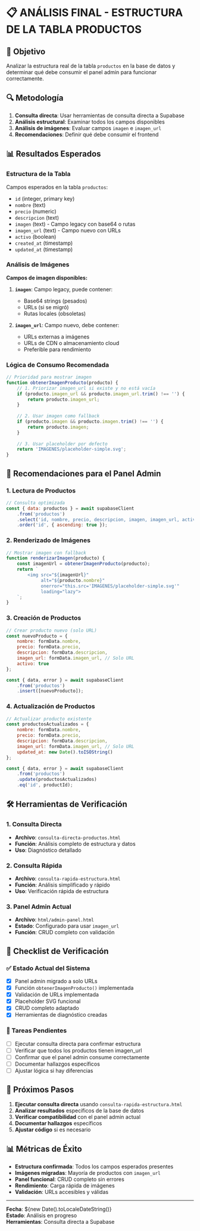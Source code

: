# 📋 ANÁLISIS FINAL - ESTRUCTURA DE LA TABLA PRODUCTOS

## 🎯 Objetivo
Analizar la estructura real de la tabla `productos` en la base de datos y determinar qué debe consumir el panel admin para funcionar correctamente.

## 🔍 Metodología
1. **Consulta directa**: Usar herramientas de consulta directa a Supabase
2. **Análisis estructural**: Examinar todos los campos disponibles
3. **Análisis de imágenes**: Evaluar campos `imagen` e `imagen_url`
4. **Recomendaciones**: Definir qué debe consumir el frontend

## 📊 Resultados Esperados

### Estructura de la Tabla
Campos esperados en la tabla `productos`:
- `id` (integer, primary key)
- `nombre` (text)
- `precio` (numeric)
- `descripcion` (text)
- `imagen` (text) - Campo legacy con base64 o rutas
- `imagen_url` (text) - Campo nuevo con URLs
- `activo` (boolean)
- `created_at` (timestamp)
- `updated_at` (timestamp)

### Análisis de Imágenes
**Campos de imagen disponibles:**
1. **`imagen`**: Campo legacy, puede contener:
   - Base64 strings (pesados)
   - URLs (si se migró)
   - Rutas locales (obsoletas)

2. **`imagen_url`**: Campo nuevo, debe contener:
   - URLs externas a imágenes
   - URLs de CDN o almacenamiento cloud
   - Preferible para rendimiento

### Lógica de Consumo Recomendada
```javascript
// Prioridad para mostrar imagen
function obtenerImagenProducto(producto) {
    // 1. Priorizar imagen_url si existe y no está vacía
    if (producto.imagen_url && producto.imagen_url.trim() !== '') {
        return producto.imagen_url;
    }
    
    // 2. Usar imagen como fallback
    if (producto.imagen && producto.imagen.trim() !== '') {
        return producto.imagen;
    }
    
    // 3. Usar placeholder por defecto
    return 'IMAGENES/placeholder-simple.svg';
}
```

## 🎯 Recomendaciones para el Panel Admin

### 1. **Lectura de Productos**
```javascript
// Consulta optimizada
const { data: productos } = await supabaseClient
    .from('productos')
    .select('id, nombre, precio, descripcion, imagen, imagen_url, activo')
    .order('id', { ascending: true });
```

### 2. **Renderizado de Imágenes**
```javascript
// Mostrar imagen con fallback
function renderizarImagen(producto) {
    const imagenUrl = obtenerImagenProducto(producto);
    return `
        <img src="${imagenUrl}" 
             alt="${producto.nombre}"
             onerror="this.src='IMAGENES/placeholder-simple.svg'"
             loading="lazy">
    `;
}
```

### 3. **Creación de Productos**
```javascript
// Crear producto nuevo (solo URL)
const nuevoProducto = {
    nombre: formData.nombre,
    precio: formData.precio,
    descripcion: formData.descripcion,
    imagen_url: formData.imagen_url, // Solo URL
    activo: true
};

const { data, error } = await supabaseClient
    .from('productos')
    .insert([nuevoProducto]);
```

### 4. **Actualización de Productos**
```javascript
// Actualizar producto existente
const productosActualizados = {
    nombre: formData.nombre,
    precio: formData.precio,
    descripcion: formData.descripcion,
    imagen_url: formData.imagen_url, // Solo URL
    updated_at: new Date().toISOString()
};

const { data, error } = await supabaseClient
    .from('productos')
    .update(productosActualizados)
    .eq('id', productId);
```

## 🛠️ Herramientas de Verificación

### 1. **Consulta Directa**
- **Archivo**: `consulta-directa-productos.html`
- **Función**: Análisis completo de estructura y datos
- **Uso**: Diagnóstico detallado

### 2. **Consulta Rápida**
- **Archivo**: `consulta-rapida-estructura.html`
- **Función**: Análisis simplificado y rápido
- **Uso**: Verificación rápida de estructura

### 3. **Panel Admin Actual**
- **Archivo**: `html/admin-panel.html`
- **Estado**: Configurado para usar `imagen_url`
- **Función**: CRUD completo con validación

## 📝 Checklist de Verificación

### ✅ Estado Actual del Sistema
- [x] Panel admin migrado a solo URLs
- [x] Función `obtenerImagenProducto()` implementada
- [x] Validación de URLs implementada
- [x] Placeholder SVG funcional
- [x] CRUD completo adaptado
- [x] Herramientas de diagnóstico creadas

### 🔄 Tareas Pendientes
- [ ] Ejecutar consulta directa para confirmar estructura
- [ ] Verificar que todos los productos tienen imagen_url
- [ ] Confirmar que el panel admin consume correctamente
- [ ] Documentar hallazgos específicos
- [ ] Ajustar lógica si hay diferencias

## 🚀 Próximos Pasos

1. **Ejecutar consulta directa** usando `consulta-rapida-estructura.html`
2. **Analizar resultados** específicos de la base de datos
3. **Verificar compatibilidad** con el panel admin actual
4. **Documentar hallazgos** específicos
5. **Ajustar código** si es necesario

## 📊 Métricas de Éxito
- **Estructura confirmada**: Todos los campos esperados presentes
- **Imágenes migradas**: Mayoría de productos con `imagen_url`
- **Panel funcional**: CRUD completo sin errores
- **Rendimiento**: Carga rápida de imágenes
- **Validación**: URLs accesibles y válidas

---

**Fecha**: ${new Date().toLocaleDateString()}  
**Estado**: Análisis en progreso  
**Herramientas**: Consulta directa a Supabase
